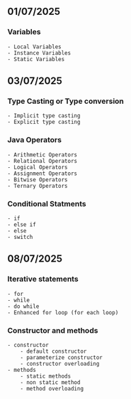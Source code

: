 ## 01/07/2025

### Variables

    - Local Variables
    - Instance Variables
    - Static Variables

## 03/07/2025

### Type Casting or Type conversion

    - Implicit type casting
    - Explicit type casting

### Java Operators

    - Arithmetic Operators
    - Relational Operators
    - Logical Operators
    - Assignment Operators
    - Bitwise Operators
    - Ternary Operators

### Conditional Statments

    - if
    - else if
    - else
    - switch

## 08/07/2025

### Iterative statements

    - for
    - while
    - do while
    - Enhanced for loop (for each loop)

### Constructor and methods

    - constructor
        - default constructor
        - parameterize constructor
        - constructor overloading
    - methods
        - static methods
        - non static method
        - method overloading
